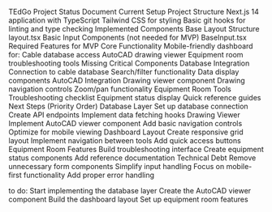 TEdGo Project Status Document
Current Setup
Project Structure
Next.js 14 application with TypeScript
Tailwind CSS for styling
Basic git hooks for linting and type checking
Implemented Components
Base Layout Structure
layout.tsx
Basic Input Components (not needed for MVP)
BaseInput.tsx
Required Features for MVP
Core Functionality
Mobile-friendly dashboard for:
Cable database access
AutoCAD drawing viewer
Equipment room troubleshooting tools
Missing Critical Components
Database Integration
Connection to cable database
Search/filter functionality
Data display components
AutoCAD Integration
Drawing viewer component
Drawing navigation controls
Zoom/pan functionality
Equipment Room Tools
Troubleshooting checklist
Equipment status display
Quick reference guides
Next Steps (Priority Order)
Database Layer
Set up database connection
Create API endpoints
Implement data fetching hooks
Drawing Viewer
Implement AutoCAD viewer component
Add basic navigation controls
Optimize for mobile viewing
Dashboard Layout
Create responsive grid layout
Implement navigation between tools
Add quick access buttons
Equipment Room Features
Build troubleshooting interface
Create equipment status components
Add reference documentation
Technical Debt
Remove unnecessary form components
Simplify input handling
Focus on mobile-first functionality
Add proper error handling


to do:
Start implementing the database layer
Create the AutoCAD viewer component
Build the dashboard layout
Set up equipment room features